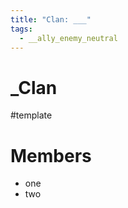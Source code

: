 ```yaml
---
title: "Clan: ___"
tags:
  - __ally_enemy_neutral
---
```


# \_Clan

\#template 

# Members

* one
* two
